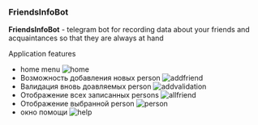 ### FriendsInfoBot
**FriendsInfoBot** - telegram bot for recording data about your friends and acquaintances so that they are always at hand

Application features
- home menu
![home](resources\demonstration\img\home.jpg)
- Возможность добавления новых person
![addfriend](resources\demonstration\img\addfriend.jpg)
- Валидация вновь доавляемых person
![addvalidation](resources\demonstration\img\addvalidation.jpg)
- Отображение всех записанных persons
![allfriend](resources\demonstration\img\allfriends.jpg)
- Отображение выбранной person
![person](resources\demonstration\img\person.jpg)
- окно помощи
![help](resources\demonstration\img\help.jpg)